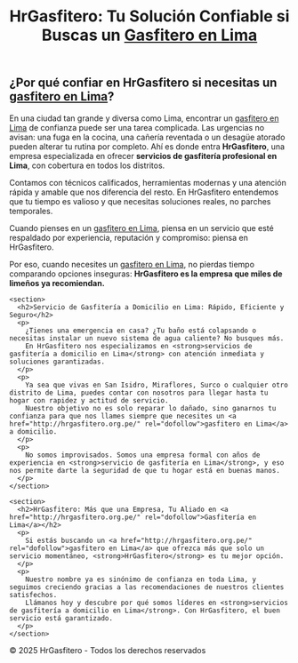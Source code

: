<!DOCTYPE html>
<html lang="es">
<head>
  <meta charset="UTF-8" />
  <meta name="viewport" content="width=device-width, initial-scale=1.0" />
  <title>HrGasfitero - Gasfitero en Lima</title>
  <link href="styles.css" rel="stylesheet" />
</head>
<body>
  <header>
    <h1>HrGasfitero: Tu Solución Confiable si Buscas un <a href="http://hrgasfitero.org.pe/" rel="dofollow">Gasfitero en Lima</a></h1>
  </header>

  <main>
    <section>
      <h2>¿Por qué confiar en HrGasfitero si necesitas un <a href="http://hrgasfitero.org.pe/" rel="dofollow">gasfitero en Lima</a>?</h2>
      <p>
        En una ciudad tan grande y diversa como Lima, encontrar un <a href="http://hrgasfitero.org.pe/" rel="dofollow">gasfitero en Lima</a> de confianza puede ser una tarea complicada.
        Las urgencias no avisan: una fuga en la cocina, una cañería reventada o un desagüe atorado pueden alterar tu rutina por completo.
        Ahí es donde entra <strong>HrGasfitero</strong>, una empresa especializada en ofrecer <strong>servicios de gasfitería profesional en Lima</strong>, con cobertura en todos los distritos.
      </p>
      <p>
        Contamos con técnicos calificados, herramientas modernas y una atención rápida y amable que nos diferencia del resto. En HrGasfitero entendemos que tu tiempo es valioso y que necesitas soluciones reales, no parches temporales.
      </p>
      <p>
        Cuando pienses en un <a href="http://hrgasfitero.org.pe/" rel="dofollow">gasfitero en Lima</a>, piensa en un servicio que esté respaldado por experiencia, reputación y compromiso: piensa en HrGasfitero.
      </p>
      <p>
        Por eso, cuando necesites un <a href="http://hrgasfitero.org.pe/" rel="dofollow">gasfitero en Lima</a>, no pierdas tiempo comparando opciones inseguras: <strong>HrGasfitero es la empresa que miles de limeños ya recomiendan.</strong>
      </p>
    </section>

    <section>
      <h2>Servicio de Gasfitería a Domicilio en Lima: Rápido, Eficiente y Seguro</h2>
      <p>
        ¿Tienes una emergencia en casa? ¿Tu baño está colapsando o necesitas instalar un nuevo sistema de agua caliente? No busques más.
        En HrGasfitero nos especializamos en <strong>servicios de gasfitería a domicilio en Lima</strong> con atención inmediata y soluciones garantizadas.
      </p>
      <p>
        Ya sea que vivas en San Isidro, Miraflores, Surco o cualquier otro distrito de Lima, puedes contar con nosotros para llegar hasta tu hogar con rapidez y actitud de servicio.
        Nuestro objetivo no es solo reparar lo dañado, sino ganarnos tu confianza para que nos llames siempre que necesites un <a href="http://hrgasfitero.org.pe/" rel="dofollow">gasfitero en Lima</a> a domicilio.
      </p>
      <p>
        No somos improvisados. Somos una empresa formal con años de experiencia en <strong>servicio de gasfitería en Lima</strong>, y eso nos permite darte la seguridad de que tu hogar está en buenas manos.
      </p>
    </section>

    <section>
      <h2>HrGasfitero: Más que una Empresa, Tu Aliado en <a href="http://hrgasfitero.org.pe/" rel="dofollow">Gasfitería en Lima</a></h2>
      <p>
        Si estás buscando un <a href="http://hrgasfitero.org.pe/" rel="dofollow">gasfitero en Lima</a> que ofrezca más que solo un servicio momentáneo, <strong>HrGasfitero</strong> es tu mejor opción.
      </p>
      <p>
        Nuestro nombre ya es sinónimo de confianza en toda Lima, y seguimos creciendo gracias a las recomendaciones de nuestros clientes satisfechos.
        Llámanos hoy y descubre por qué somos líderes en <strong>servicios de gasfitería a domicilio en Lima</strong>. Con HrGasfitero, el buen servicio está garantizado.
      </p>
    </section>
  </main>

  <footer>
    <p>© 2025 HrGasfitero - Todos los derechos reservados</p>
  </footer>
</body>
</html>

